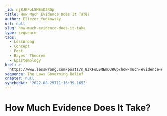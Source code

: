 ```yaml
---
_id: nj8JKFoLSMEmD3RGp
title: How Much Evidence Does It Take?
author: Eliezer_Yudkowsky
url: null
slug: how-much-evidence-does-it-take
type: sequence
tags:
  - LessWrong
  - Concept
  - Post
  - Bayes' Theorem
  - Epistemology
href: >-
  https://www.lesswrong.com/posts/nj8JKFoLSMEmD3RGp/how-much-evidence-does-it-take
sequence: The Laws Governing Belief
chapter: null
synchedAt: '2022-08-29T11:16:39.165Z'
---
```

# How Much Evidence Does It Take?

